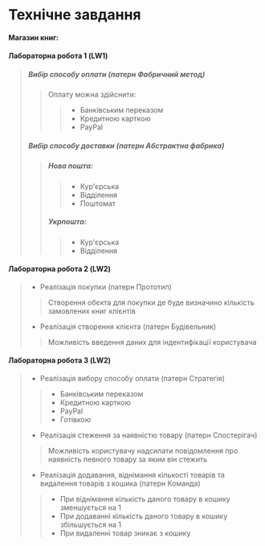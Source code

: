 # Технічне завдання
#### **Магазин книг:**
#### **Лабораторна робота 1 (LW1)**
> ##### Вибір способу оплати (патерн Фабричний метод)
>> Оплату можна здійснити:
>>> - Банківським переказом
>>> - Кредитною карткою
>>> - PayPal
> ##### Вибір способу доставки (патерн Абстрактна фабрика)
>> ##### Нова пошта:
>>> * Кур'єрська
>>> * Відділення
>>> * Поштомат
>> ##### Укрпошта:
>>> * Кур'єрська
>>> * Відділення
#### **Лабораторна робота 2 (LW2)**
> - Реалізація покупки (патерн Прототип)
>> Створення обєкта для покупки де буде визначино кількість замовлених книг клієнтів
> - Реалізація створення клієнта (патерн Будівельник)
>> Можливість введення даних для індентифікації користувача
#### **Лабораторна робота 3 (LW2)**
> - Реалізація вибору способу оплати (патерн Стратегія)
>> - Банківським переказом
>> - Кредитною карткою
>> - PayPal
>> - Готівкою
> - Реалізація стеження за наявністю товару (патерн Спостерігач)
>> Можливість користувачу надсилати повідомлення про наявність певного товару за яким він стежить
> - Реалізація додавання, віднімання кількості товарів та видалення товарів з кошика (патерн Команда)
>> - При віднімання кількість даного товару в кошику зменшується на 1
>> - При додаванні кількість даного товару в кошику збільшується на 1
>> - При видаленні товар зникає з кошику
